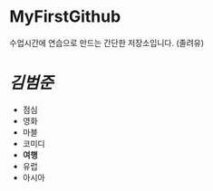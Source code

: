 # MyFirstGithub
수업시간에 연습으로 만드는 간단한 저장소입니다. (졸려유)

# *김범준*
 * 점심
 * 영화
  * 마블
  * 코미디
 * **여행**
  * 유럽
  * 아시아
 
 
 
